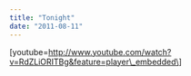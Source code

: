 ```yaml
---
title: "Tonight"
date: "2011-08-11"
---
```


\[youtube=http://www.youtube.com/watch?v=RdZLiORITBg&feature=player\_embedded\]
